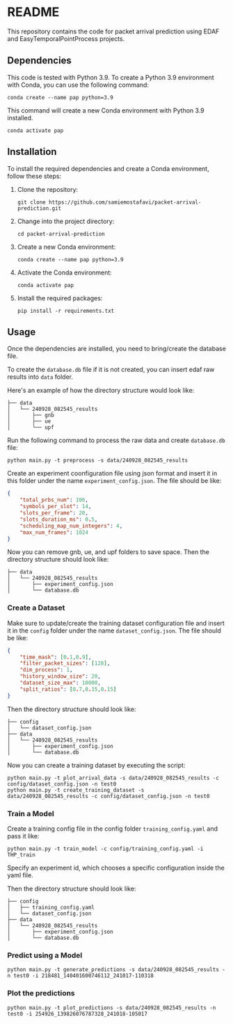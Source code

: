 # README

This repository contains the code for packet arrival prediction using EDAF and EasyTemporalPointProcess projects.

## Dependencies

This code is tested with Python 3.9. 
To create a Python 3.9 environment with Conda, you can use the following command:

```shell
conda create --name pap python=3.9
```
This command will create a new Conda environment with Python 3.9 installed.

```shell
conda activate pap
```

## Installation

To install the required dependencies and create a Conda environment, follow these steps:

1. Clone the repository:

    ```shell
    git clone https://github.com/samiemostafavi/packet-arrival-prediction.git
    ```

2. Change into the project directory:

    ```shell
    cd packet-arrival-prediction
    ```

3. Create a new Conda environment:

    ```shell
    conda create --name pap python=3.9
    ```

4. Activate the Conda environment:

    ```shell
    conda activate pap
    ```

5. Install the required packages:

    ```shell
    pip install -r requirements.txt
    ```

## Usage

Once the dependencies are installed, you need to bring/create the database file.

To create the `database.db` file if it is not created, you can insert edaf raw results into `data` folder.

Here's an example of how the directory structure would look like:
```
├── data
│   └── 240928_082545_results
│       ├── gnb
│       ├── ue
│       └── upf
```

Run the following command to process the raw data and create `database.db` file:
```shell 
python main.py -t preprocess -s data/240928_082545_results
```

Create an experiment coonfiguration file using json format and insert it in this folder under the name `experiment_config.json`.
The file should be like:
```json
{
    "total_prbs_num": 106,
    "symbols_per_slot": 14,
    "slots_per_frame": 20,
    "slots_duration_ms": 0.5,
    "scheduling_map_num_integers": 4,
    "max_num_frames": 1024
}
```

Now you can remove gnb, ue, and upf folders to save space. Then the directory structure should look like:
```
├── data
│   └── 240928_082545_results
│       ├── experiment_config.json
│       └── database.db
```

### Create a Dataset


Make sure to update/create the training dataset configuration file and insert it in the `config` folder under the name `dataset_config.json`.
The file should be like:
```json
{
    "time_mask": [0.1,0.9],
    "filter_packet_sizes": [128],
    "dim_process": 1,
    "history_window_size": 20,
    "dataset_size_max": 10000,
    "split_ratios": [0.7,0.15,0.15]
}
```

Then the directory structure should look like:
```
├── config
│   └── dataset_config.json
├── data
│   └── 240928_082545_results
│       ├── experiment_config.json
│       └── database.db
```

Now you can create a training dataset by executing the script:
```shell
python main.py -t plot_arrival_data -s data/240928_082545_results -c config/dataset_config.json -n test0
python main.py -t create_training_dataset -s data/240928_082545_results -c config/dataset_config.json -n test0
```

### Train a Model

Create a training config file in the config folder `training_config.yaml` and pass it like:
```shell
python main.py -t train_model -c config/training_config.yaml -i THP_train
```
Specify an experiment id, which chooses a specific configuration inside the yaml file.

Then the directory structure should look like:
```
├── config
│   ├── training_config.yaml
│   └── dataset_config.json
├── data
│   └── 240928_082545_results
│       ├── experiment_config.json
│       └── database.db
```


### Predict using a Model


```shell
python main.py -t generate_predictions -s data/240928_082545_results -n test0 -i 218481_140401600746112_241017-110318
```


### Plot the predictions

```shell
python main.py -t plot_predictions -s data/240928_082545_results -n test0 -i 254926_139826076787328_241018-105017
```